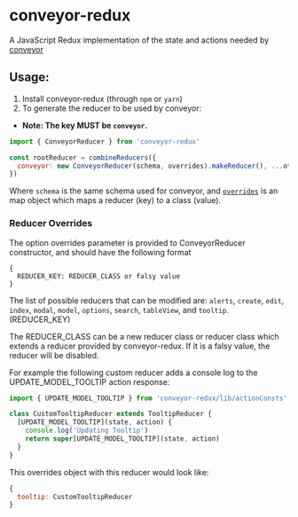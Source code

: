 # conveyor-redux
A JavaScript Redux implementation of the state and actions needed by [conveyor](https://github.com/autoinvent/conveyor)

## Usage:
1. Install conveyor-redux (through `npm` or `yarn`)
2. To generate the reducer to be used by conveyor:
* **Note: The key MUST be `conveyor`.**
```javascript
import { ConveyorReducer } from 'conveyor-redux'

const rootReducer = combineReducers({ 
  conveyor: new ConveyorReducer(schema, overrides).makeReducer(), ...otherReducers 
})
```
Where `schema` is the same schema used for conveyor, and [`overrides`](#reducer-overrides) is an map object which maps a reducer (key) to a class (value).


### Reducer Overrides
The option overrides parameter is provided to ConveyorReducer constructor, and should have the following format
```
{
  REDUCER_KEY: REDUCER_CLASS or falsy value
}
```
The list of possible reducers that can be modified are: `alerts`, `create`, `edit`, `index`, `modal`, `model`, `options`, `search`, `tableView`, and `tooltip`. (REDUCER_KEY)

The REDUCER_CLASS can be a new reducer class or reducer class which extends a reducer provided by conveyor-redux. If it is a falsy value, the reducer will be disabled.

For example the following custom reducer adds a console log to the UPDATE_MODEL_TOOLTIP action response:
```javascript
import { UPDATE_MODEL_TOOLTIP } from 'conveyor-redux/lib/actionConsts'

class CustomTooltipReducer extends TooltipReducer {
  [UPDATE_MODEL_TOOLTIP](state, action) {
    console.log('Updating Tooltip')
    return super[UPDATE_MODEL_TOOLTIP](state, action)
  }
}
```

This overrides object with this reducer would look like:
```javascript
{
  tooltip: CustomTooltipReducer
}
```